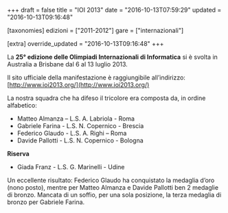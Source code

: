 +++
draft = false
title = "IOI 2013"
date = "2016-10-13T07:59:29"
updated = "2016-10-13T09:16:48"

[taxonomies]
edizioni = ["2011-2012"]
gare = ["internazionali"]

[extra]
override_updated = "2016-10-13T09:16:48"
+++


La **25° edizione delle Olimpiadi Internazionali di Informatica** si è svolta in Australia a Brisbane dal 6 al 13 luglio 2013.

Il sito ufficiale della manifestazione è raggiungibile all’indirizzo: [http://www.ioi2013.org/](http://www.ioi2013.org/)

La nostra squadra che ha difeso il tricolore era composta da, in ordine alfabetico:

- Matteo Almanza – L.S. A. Labriola - Roma
- Gabriele Farina - L.S. N. Copernico - Brescia
- Federico Glaudo - L.S. A. Righi – Roma
- Davide Pallotti - L.S. N. Copernico - Bologna

**Riserva**

- Giada Franz - L.S. G. Marinelli - Udine

Un eccellente risultato: Federico Glaudo ha conquistato la medaglia d’oro (nono posto), mentre per Matteo Almanza e Davide Pallotti ben 2 medaglie di bronzo. Mancata di un soffio, per una sola posizione, la terza medaglia di bronzo per Gabriele Farina.

